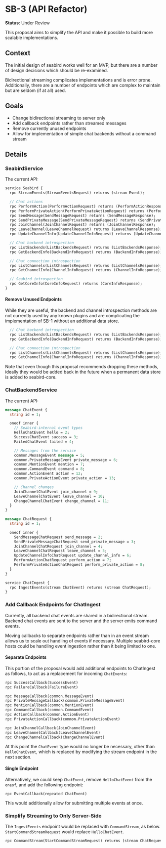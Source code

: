 # SB-3 (API Refactor)

**Status**: Under Review

This proposal aims to simplify the API and make it possible to build more
scalable implementations.

## Context

The initial design of seabird works well for an MVP, but there are a number of
design decisions which should be re-examined.

Bidirectional streaming complicates implementations and is error prone.
Additionally, there are a number of endpoints which are complex to maintain
but are seldom (if at all) used.

## Goals

- Change bidirectional streaming to server only
- Add callback endpoints rather than streamed messages
- Remove currently unused endpoints
- Allow for implementation of simple chat backends without a command stream

## Details

### SeabirdService

The current API:

```protobuf
service Seabird {
  rpc StreamEvents(StreamEventsRequest) returns (stream Event);

  // Chat actions
  rpc PerformAction(PerformActionRequest) returns (PerformActionResponse);
  rpc PerformPrivateAction(PerformPrivateActionRequest) returns (PerformPrivateActionResponse);
  rpc SendMessage(SendMessageRequest) returns (SendMessageResponse);
  rpc SendPrivateMessage(SendPrivateMessageRequest) returns (SendPrivateMessageResponse);
  rpc JoinChannel(JoinChannelRequest) returns (JoinChannelResponse);
  rpc LeaveChannel(LeaveChannelRequest) returns (LeaveChannelResponse);
  rpc UpdateChannelInfo(UpdateChannelInfoRequest) returns (UpdateChannelInfoResponse);

  // Chat backend introspection
  rpc ListBackends(ListBackendsRequest) returns (ListBackendsResponse);
  rpc GetBackendInfo(BackendInfoRequest) returns (BackendInfoResponse);

  // Chat connection introspection
  rpc ListChannels(ListChannelsRequest) returns (ListChannelsResponse);
  rpc GetChannelInfo(ChannelInfoRequest) returns (ChannelInfoResponse);

  // Seabird introspection
  rpc GetCoreInfo(CoreInfoRequest) returns (CoreInfoResponse);
}
```

#### Remove Unused Endpoints

While they are useful, the backend and channel introspection methods are not
currently used by any known plugins and are complicating the implementation of
SB-1 without an additional data store.

```protobuf
  // Chat backend introspection
  rpc ListBackends(ListBackendsRequest) returns (ListBackendsResponse);
  rpc GetBackendInfo(BackendInfoRequest) returns (BackendInfoResponse);

  // Chat connection introspection
  rpc ListChannels(ListChannelsRequest) returns (ListChannelsResponse);
  rpc GetChannelInfo(ChannelInfoRequest) returns (ChannelInfoResponse);
```

Note that even though this proposal recommends dropping these methods, ideally
they would be added back in the future when a permanent data store is added to
seabird-core.

### ChatBackendService

The current API:

```protobuf
message ChatEvent {
  string id = 1;

  oneof inner {
    // Seabird-internal event types
    HelloChatEvent hello = 2;
    SuccessChatEvent success = 3;
    FailedChatEvent failed = 4;

    // Messages from the service
    common.MessageEvent message = 5;
    common.PrivateMessageEvent private_message = 6;
    common.MentionEvent mention = 7;
    common.CommandEvent command = 8;
    common.ActionEvent action = 12;
    common.PrivateActionEvent private_action = 13;

    // Channel changes
    JoinChannelChatEvent join_channel = 9;
    LeaveChannelChatEvent leave_channel = 10;
    ChangeChannelChatEvent change_channel = 11;
  }
}

message ChatRequest {
  string id = 1;

  oneof inner {
    SendMessageChatRequest send_message = 2;
    SendPrivateMessageChatRequest send_private_message = 3;
    JoinChannelChatRequest join_channel = 4;
    LeaveChannelChatRequest leave_channel = 5;
    UpdateChannelInfoChatRequest update_channel_info = 6;
    PerformActionChatRequest perform_action = 7;
    PerformPrivateActionChatRequest perform_private_action = 8;
  }
}

service ChatIngest {
  rpc IngestEvents(stream ChatEvent) returns (stream ChatRequest);
}
```

### Add Callback Endpoints for ChatIngest

Currently, all backend chat events are shared in a bidirectional stream.
Backend chat events are sent to the server and the server emits command
events.

Moving callbacks to separate endpoints rather than in an event stream allows
us to scale out handling of events if necessary. Multiple seabird-core hosts
could be handling event ingestion rather than it being limited to one.

#### Separate Endpoints

This portion of the proposal would add additional endpoints to ChatIngest as
follows, to act as a replacement for incoming `ChatEvents`:

```protobuf
rpc SuccessCallback(SuccessEvent)
rpc FailureCallback(FailureEvent)

rpc MessageCallback(common.MessageEvent)
rpc PrivateMessageCallback(common.PrivateMessageEvent)
rpc MentionCallback(common.MentionEvent)
rpc CommandCallback(common.CommandEvent)
rpc ActionCallback(common.ActionEvent)
rpc PrivateActionCallback(common.PrivateActionEvent)

rpc JoinChannelCallback(JoinChannelEvent)
rpc LeaveChannelCallback(LeaveChannelEvent)
rpc ChangeChannelCallback(ChangeChannelEvent)
```

At this point the `ChatEvent` type would no longer be necessary, other than
`HelloChatEvent`, which is replaced by modifying the stream endpoint in the
next section.


#### Single Endpoint

Alternatively, we could keep `ChatEvent`, remove `HelloChatEvent` from the
`oneof`, and add the following endpoint:

```
rpc EventCallback(repeated ChatEvent)
```

This would additionally allow for submitting multiple events at once.

### Simplify Streaming to Only Server-Side

The `IngestEvents` endpoint would be replaced with `CommandStream`, as below.
`StartCommandStreamRequest` would replace `HelloChatEvent`.

```protobuf
rpc CommandStream(StartCommandStreamRequest) returns (stream ChatRequest);
```
